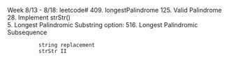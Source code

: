 Week 8/13 - 8/18:
    leetcode# 409. longestPalindrome
              125. Valid Palindrome   
              28.  Implement strStr()   
              5.   Longest Palindromic Substring
      option:
              516. Longest Palindromic Subsequence
              
              string replacement
              strStr II
